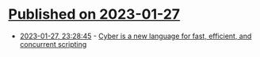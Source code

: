 # [Published on 2023-01-27](index.md)

* [2023-01-27, 23:28:45](https://news.ycombinator.com/item?id=34553236) - [Cyber is a new language for fast, efficient, and concurrent scripting](https://cyberscript.dev/)
